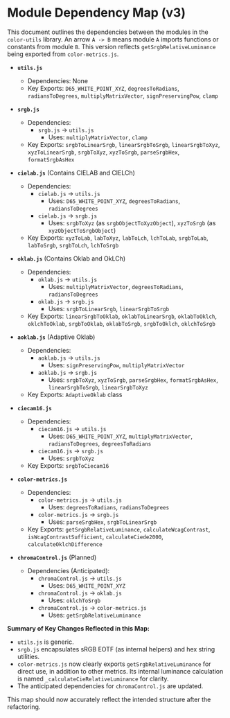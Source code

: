# Module Dependency Map (v3)

This document outlines the dependencies between the modules in the `color-utils` library.
An arrow `A -> B` means module `A` imports functions or constants from module `B`.
This version reflects `getSrgbRelativeLuminance` being exported from `color-metrics.js`.

* **`utils.js`**
    * Dependencies: None
    * Key Exports: `D65_WHITE_POINT_XYZ`, `degreesToRadians`, `radiansToDegrees`, `multiplyMatrixVector`, `signPreservingPow`, `clamp`

* **`srgb.js`**
    * Dependencies:
        * `srgb.js` -> `utils.js`
            * Uses: `multiplyMatrixVector`, `clamp`
    * Key Exports: `srgbToLinearSrgb`, `linearSrgbToSrgb`, `linearSrgbToXyz`, `xyzToLinearSrgb`, `srgbToXyz`, `xyzToSrgb`, `parseSrgbHex`, `formatSrgbAsHex`

* **`cielab.js`** (Contains CIELAB and CIELCh)
    * Dependencies:
        * `cielab.js` -> `utils.js`
            * Uses: `D65_WHITE_POINT_XYZ`, `degreesToRadians`, `radiansToDegrees`
        * `cielab.js` -> `srgb.js`
            * Uses: `srgbToXyz` (as `srgbObjectToXyzObject`), `xyzToSrgb` (as `xyzObjectToSrgbObject`)
    * Key Exports: `xyzToLab`, `labToXyz`, `labToLch`, `lchToLab`, `srgbToLab`, `labToSrgb`, `srgbToLch`, `lchToSrgb`

* **`oklab.js`** (Contains Oklab and OkLCh)
    * Dependencies:
        * `oklab.js` -> `utils.js`
            * Uses: `multiplyMatrixVector`, `degreesToRadians`, `radiansToDegrees`
        * `oklab.js` -> `srgb.js`
            * Uses: `srgbToLinearSrgb`, `linearSrgbToSrgb`
    * Key Exports: `linearSrgbToOklab`, `oklabToLinearSrgb`, `oklabToOklch`, `oklchToOklab`, `srgbToOklab`, `oklabToSrgb`, `srgbToOklch`, `oklchToSrgb`

* **`aoklab.js`** (Adaptive Oklab)
    * Dependencies:
        * `aoklab.js` -> `utils.js`
            * Uses: `signPreservingPow`, `multiplyMatrixVector`
        * `aoklab.js` -> `srgb.js`
            * Uses: `srgbToXyz`, `xyzToSrgb`, `parseSrgbHex`, `formatSrgbAsHex`, `linearSrgbToSrgb`, `linearSrgbToXyz`
    * Key Exports: `AdaptiveOklab` class

* **`ciecam16.js`**
    * Dependencies:
        * `ciecam16.js` -> `utils.js`
            * Uses: `D65_WHITE_POINT_XYZ`, `multiplyMatrixVector`, `radiansToDegrees`, `degreesToRadians`
        * `ciecam16.js` -> `srgb.js`
            * Uses: `srgbToXyz`
    * Key Exports: `srgbToCiecam16`

* **`color-metrics.js`**
    * Dependencies:
        * `color-metrics.js` -> `utils.js`
            * Uses: `degreesToRadians`, `radiansToDegrees`
        * `color-metrics.js` -> `srgb.js`
            * Uses: `parseSrgbHex`, `srgbToLinearSrgb`
    * Key Exports: `getSrgbRelativeLuminance`, `calculateWcagContrast`, `isWcagContrastSufficient`, `calculateCiede2000`, `calculateOklchDifference`

* **`chromaControl.js`** (Planned)
    * Dependencies (Anticipated):
        * `chromaControl.js` -> `utils.js`
            * Uses: `D65_WHITE_POINT_XYZ`
        * `chromaControl.js` -> `oklab.js`
            * Uses: `oklchToSrgb`
        * `chromaControl.js` -> `color-metrics.js`
            * Uses: `getSrgbRelativeLuminance`

**Summary of Key Changes Reflected in this Map:**

* `utils.js` is generic.
* `srgb.js` encapsulates sRGB EOTF (as internal helpers) and hex string utilities.
* `color-metrics.js` now clearly exports `getSrgbRelativeLuminance` for direct use, in addition to other metrics. Its internal luminance calculation is named `_calculateCieRelativeLuminance` for clarity.
* The anticipated dependencies for `chromaControl.js` are updated.

This map should now accurately reflect the intended structure after the refactoring.
